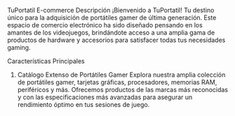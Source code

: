 TuPortatil E-commerce
Descripción
¡Bienvenido a TuPortatil! Tu destino único para la adquisición de portátiles gamer de última generación. Este espacio de comercio electrónico ha sido diseñado pensando en los amantes de los videojuegos, brindándote acceso a una amplia gama de productos de hardware y accesorios para satisfacer todas tus necesidades gaming.

Características Principales
1. Catálogo Extenso de Portátiles Gamer
Explora nuestra amplia colección de portátiles gamer, tarjetas gráficas, procesadores, memorias RAM, periféricos y más. Ofrecemos productos de las marcas más reconocidas y con las especificaciones más avanzadas para asegurar un rendimiento óptimo en tus sesiones de juego.